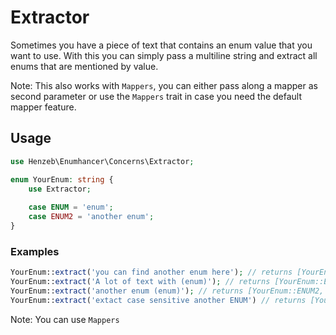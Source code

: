 # Extractor
Sometimes you have a piece of text that contains an enum value that you 
want to use. With this you can simply pass a multiline string and extract all 
enums that are mentioned by value. 

Note: This also works with `Mappers`, you can either pass along a mapper as second parameter or use the `Mappers`
trait in case you need the default mapper feature.

## Usage
```php
use Henzeb\Enumhancer\Concerns\Extractor;

enum YourEnum: string {
    use Extractor;
    
    case ENUM = 'enum';
    case ENUM2 = 'another enum';
}
```

### Examples
```php
YourEnum::extract('you can find another enum here'); // returns [YourEnum::ENUM2]
YourEnum::extract('A lot of text with (enum)'); // returns [YourEnum::ENUM]
YourEnum::extract('another enum (enum)'); // returns [YourEnum::ENUM2, YourEnum::ENUM]
YourEnum::extract('extact case sensitive another ENUM') // returns [YourEnum::ENUM2];
```

Note: You can use `Mappers`

